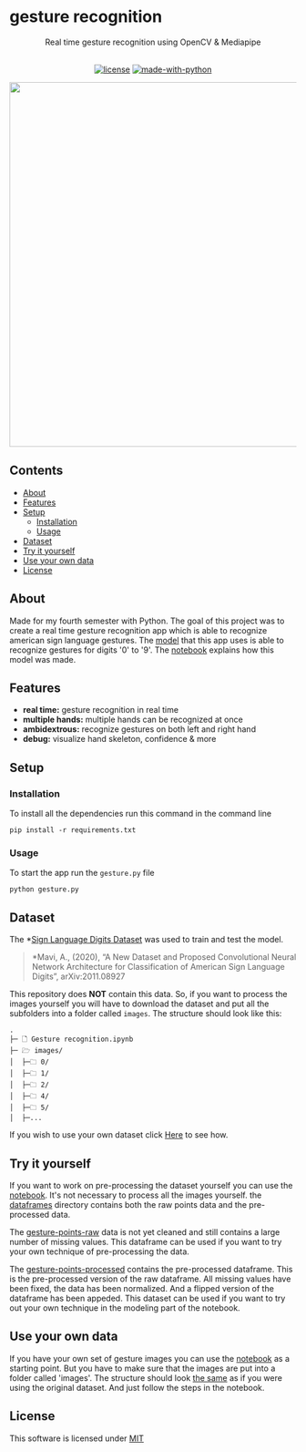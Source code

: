 # gesture recognition

<div align="center">
Real time gesture recognition using OpenCV & Mediapipe
<br />
</div>
<div align="center">
<br />

[![license](https://img.shields.io/badge/license-MIT-green)](LICENSE)
[![made-with-python](https://img.shields.io/badge/Made%20with-Python-1f425f)](https://www.python.org/) 
</div>

<p align="center">
  <img src="./examples/example.gif" width="640">
</p>

## Contents
- [About](#about)
- [Features](#features)
- [Setup](#setup)
  - [Installation](#installation)
  - [Usage](#Usage)
- [Dataset](#dataset)
- [Try it yourself](#try-it-yourself)
- [Use your own data](#use-your-own-data)
- [License](#license)

## About
Made for my fourth semester with Python. The goal of this project was to create a real time gesture recognition app which is able to recognize american sign language gestures. The [model](./model) that this app uses is able to recognize gestures for digits '0' to '9'. The [notebook](Gesture%20recognition.ipynb) explains how this model was made.

## Features
- __real time:__ gesture recognition in real time
- __multiple hands:__ multiple hands can be recognized at once
- __ambidextrous:__ recognize gestures on both left and right hand
- __debug:__ visualize hand skeleton, confidence & more

## Setup
### Installation
To install all the dependencies run this command in the command line
```
pip install -r requirements.txt
```
### Usage
To start the app run the `gesture.py` file
```
python gesture.py
```

## Dataset
The *[Sign Language Digits Dataset](https://github.com/ardamavi/Sign-Language-Digits-Dataset) was used to train and test the model. 

>*Mavi, A., (2020), “A New Dataset and Proposed Convolutional  Neural Network Architecture for Classification of American Sign Language Digits”, arXiv:2011.08927

This repository does __NOT__ contain this data. So, if you want to process the images yourself you will have to download the dataset and put all the subfolders into a folder called `images`.
The structure should look like this:
```
. 
├─ 🗋 Gesture recognition.ipynb 
├─ 🗁 images/
│  ├─🗀 0/ 
│  ├─🗀 1/ 
│  ├─🗀 2/ 
│  ├─🗀 4/ 
│  ├─🗀 5/ 
│  ├─...
```
If you wish to use your own dataset click [Here](#use-your-own-data) to see how.

## Try it yourself
If you want to work on pre-processing the dataset yourself you can use the [notebook](Gesture%20recognition.ipynb). It's not necessary to process all the images yourself. the [dataframes](dataframes) directory contains both the raw points data and the pre-processed data.

The [gesture-points-raw](gesture-points-raw.csv) data is not yet cleaned and still contains a large number of missing values. This dataframe can be used if you want to try your own technique of pre-processing the data.

The [gesture-points-processed](gesture-points-processed.csv) contains the pre-processed dataframe. This is the pre-processed version of the raw dataframe. All missing values have been fixed, the data has been normalized. And a flipped version of the dataframe has been appeded. This dataset can be used if you want to try out your own technique in the modeling part of the notebook.

## Use your own data
If you have your own set of gesture images you can use the [notebook](Gesture%20recognition.ipynb) as a starting point. But you have to make sure that the images are put into a folder called 'images'. The structure should look [the same](#dataset) as if you were using the original dataset. And just follow the steps in the notebook.

## License

This software is licensed under [MIT](LICENSE)
